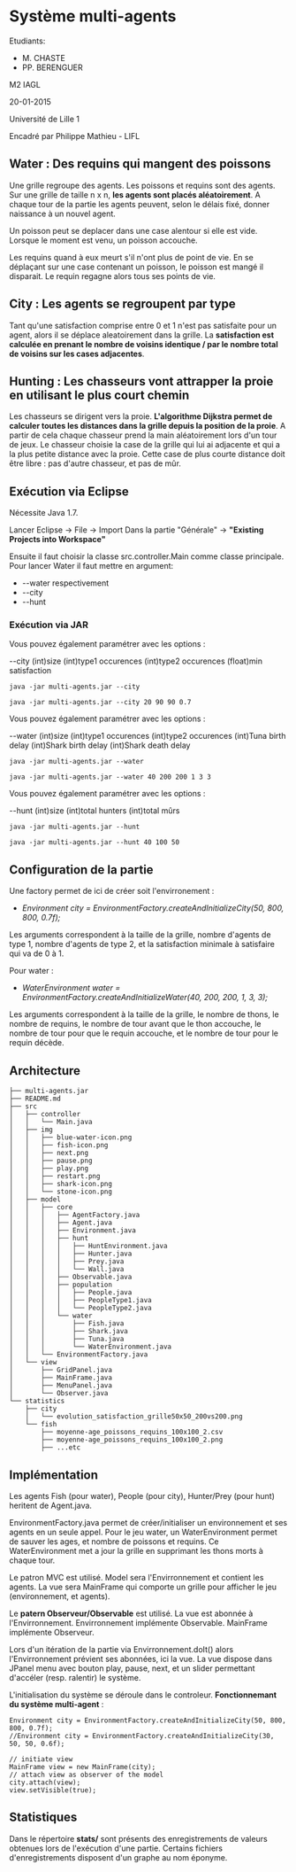 # Système multi-agents

Etudiants:
* M. CHASTE
* PP. BERENGUER

M2 IAGL

20-01-2015

Université de Lille 1

Encadré par Philippe Mathieu - LIFL

## Water : Des requins qui mangent des poissons

Une grille regroupe des agents. Les poissons et requins sont des agents.
Sur une grille de taille n x n, **les agents sont placés aléatoirement**.
A chaque tour de la partie les agents peuvent, selon le délais fixé, donner naissance à un nouvel agent.

Un poisson peut se deplacer dans une case alentour si elle est vide.
Lorsque le moment est venu, un poisson accouche.

Les requins quand à eux meurt s'il n'ont plus de point de vie.
En se déplaçant sur une case contenant un poisson, le poisson est mangé il disparait. Le requin regagne alors tous ses points de vie.

## City : Les agents se regroupent par type

Tant qu'une satisfaction comprise entre 0 et 1 n'est pas satisfaite pour un agent, alors il se déplace aleatoirement dans la grille.
La **satisfaction est calculée en prenant le nombre de voisins identique / par le nombre total de voisins sur les cases adjacentes**.

## Hunting : Les chasseurs vont attrapper la proie en utilisant le plus court chemin

Les chasseurs se dirigent vers la proie. **L'algorithme Dijkstra permet de calculer toutes les distances dans la grille depuis la position de la proie**.
A partir de cela chaque chasseur prend la main aléatoirement lors d'un tour de jeux. Le chasseur choisie la case de la grille qui lui ai adjacente et qui a la plus petite distance avec la proie.
Cette case de plus courte distance doit être libre : pas d'autre chasseur, et pas de mûr.

## Exécution via Eclipse

Nécessite Java 1.7.

Lancer Eclipse -> File -> Import
Dans la partie "Générale" -> **"Existing Projects into Workspace"**

Ensuite il faut choisir la classe src.controller.Main comme classe principale.
Pour lancer Water il faut mettre en argument:
* --water
respectivement
* --city
* --hunt

### Exécution via JAR

Vous pouvez également paramétrer avec les options :

--city (int)size (int)type1 occurences (int)type2 occurences (float)min satisfaction
```
java -jar multi-agents.jar --city
```
```
java -jar multi-agents.jar --city 20 90 90 0.7
```

Vous pouvez également paramétrer avec les options :

--water (int)size (int)type1 occurences (int)type2 occurences (int)Tuna birth delay (int)Shark birth delay (int)Shark death delay
```
java -jar multi-agents.jar --water
```
```
java -jar multi-agents.jar --water 40 200 200 1 3 3
```

Vous pouvez également paramétrer avec les options :

--hunt (int)size (int)total hunters (int)total mûrs
```
java -jar multi-agents.jar --hunt
```
```
java -jar multi-agents.jar --hunt 40 100 50
```

## Configuration de la partie

Une factory permet de ici de créer soit l'envirronement :

* *Environment city = EnvironmentFactory.createAndInitializeCity(50, 800, 800, 0.7f);*

Les arguments correspondent à la taille de la grille, nombre d'agents de type 1, nombre d'agents de type 2, et la satisfaction minimale à satisfaire qui va de 0 à 1.

Pour water :
* *WaterEnvironment water = EnvironmentFactory.createAndInitializeWater(40, 200, 200, 1, 3, 3);*

Les arguments correspondent à la taille de la grille, le nombre de thons, le nombre de requins, le nombre de tour avant que le thon accouche, le nombre de tour pour que le requin accouche, et le nombre de tour pour le requin décède.

## Architecture

```
├── multi-agents.jar
├── README.md
├── src
│   ├── controller
│   │   └── Main.java
│   ├── img
│   │   ├── blue-water-icon.png
│   │   ├── fish-icon.png
│   │   ├── next.png
│   │   ├── pause.png
│   │   ├── play.png
│   │   ├── restart.png
│   │   ├── shark-icon.png
│   │   └── stone-icon.png
│   ├── model
│   │   ├── core
│   │   │   ├── AgentFactory.java
│   │   │   ├── Agent.java
│   │   │   ├── Environment.java
│   │   │   ├── hunt
│   │   │   │   ├── HuntEnvironment.java
│   │   │   │   ├── Hunter.java
│   │   │   │   ├── Prey.java
│   │   │   │   └── Wall.java
│   │   │   ├── Observable.java
│   │   │   ├── population
│   │   │   │   ├── People.java
│   │   │   │   ├── PeopleType1.java
│   │   │   │   └── PeopleType2.java
│   │   │   └── water
│   │   │       ├── Fish.java
│   │   │       ├── Shark.java
│   │   │       ├── Tuna.java
│   │   │       └── WaterEnvironment.java
│   │   └── EnvironmentFactory.java
│   └── view
│       ├── GridPanel.java
│       ├── MainFrame.java
│       ├── MenuPanel.java
│       └── Observer.java
└── statistics
    ├── city
    │   └── evolution_satisfaction_grille50x50_200vs200.png
    └── fish
        ├── moyenne-age_poissons_requins_100x100_2.csv
        ├── moyenne-age_poissons_requins_100x100_2.png
        ├── ...etc
```
        
## Implémentation

Les agents Fish (pour water), People (pour city), Hunter/Prey (pour hunt) heritent de Agent.java.

EnvironmentFactory.java permet de créer/initialiser un environnement et ses agents en un seule appel.
Pour le jeu water, un WaterEnvironment permet de sauver les ages, et nombre de poissons et requins. Ce WaterEnvironment met a jour la grille en supprimant les thons morts à chaque tour.


Le patron MVC est utilisé. Model sera l'Envirronnement et contient les agents.
La vue sera MainFrame qui comporte un grille pour afficher le jeu (environnement, et agents).

Le **patern Observeur/Observable** est utilisé. La vue est abonnée à l'Envirronnement.
Envirronnement implémente Observable.
MainFrame implémente Observeur.

Lors d'un itération de la partie via Envirronnement.doIt() alors l'Envirronnement prévient ses abonnées, ici la vue.
La vue dispose dans JPanel menu avec bouton play, pause, next, et un slider permettant d'accéler (resp. ralentir) le système.

L'initialisation du système se déroule dans le controleur. **Fonctionnemant du système multi-agent** :

```
Environment city = EnvironmentFactory.createAndInitializeCity(50, 800, 800, 0.7f);
//Environment city = EnvironmentFactory.createAndInitializeCity(30, 50, 50, 0.6f);

// initiate view
MainFrame view = new MainFrame(city);
// attach view as observer of the model
city.attach(view);
view.setVisible(true);
```

## Statistiques

Dans le répertoire **stats/** sont présents des enregistrements de valeurs obtenues lors de l'exécution d'une partie.
Certains fichiers d'enregistrements disposent d'un graphe au nom éponyme.
